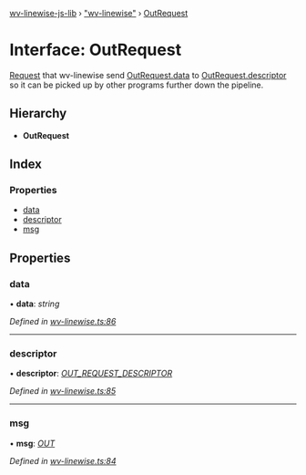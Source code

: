 [wv-linewise-js-lib](../README.md) › ["wv-linewise"](../modules/_wv_linewise_.md) › [OutRequest](_wv_linewise_.outrequest.md)

# Interface: OutRequest

[Request](../modules/_wv_linewise_.md#request) that wv-linewise send [OutRequest.data](_wv_linewise_.outrequest.md#data) to
[OutRequest.descriptor](_wv_linewise_.outrequest.md#descriptor) so it can be picked up by other programs
further down the pipeline.

## Hierarchy

* **OutRequest**

## Index

### Properties

* [data](_wv_linewise_.outrequest.md#data)
* [descriptor](_wv_linewise_.outrequest.md#descriptor)
* [msg](_wv_linewise_.outrequest.md#msg)

## Properties

###  data

• **data**: *string*

*Defined in [wv-linewise.ts:86](https://github.com/forbesmyester/wv-linewise/blob/65da995/js-lib/src/wv-linewise.ts#L86)*

___

###  descriptor

• **descriptor**: *[OUT_REQUEST_DESCRIPTOR](../enums/_wv_linewise_.out_request_descriptor.md)*

*Defined in [wv-linewise.ts:85](https://github.com/forbesmyester/wv-linewise/blob/65da995/js-lib/src/wv-linewise.ts#L85)*

___

###  msg

• **msg**: *[OUT](../enums/_wv_linewise_.request_type.md#out)*

*Defined in [wv-linewise.ts:84](https://github.com/forbesmyester/wv-linewise/blob/65da995/js-lib/src/wv-linewise.ts#L84)*
